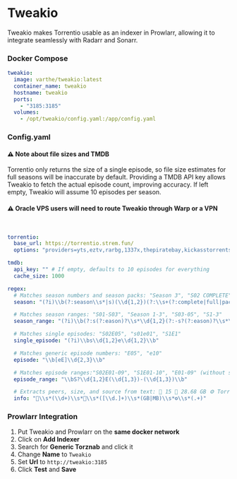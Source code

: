 # Tweakio

Tweakio makes Torrentio usable as an indexer in Prowlarr, allowing it to integrate seamlessly with Radarr and Sonarr.

### Docker Compose

```yaml
tweakio:
  image: varthe/tweakio:latest
  container_name: tweakio
  hostname: tweakio
  ports:
    - "3185:3185"
  volumes:
    - /opt/tweakio/config.yaml:/app/config.yaml
```

### Config.yaml

#### ⚠️ Note about file sizes and TMDB

Torrentio only returns the size of a single episode, so file size estimates for full seasons will be inaccurate by default. Providing a TMDB API key allows Tweakio to fetch the actual episode count, improving accuracy. If left empty, Tweakio will assume 10 episodes per season.

#### ⚠️ Oracle VPS users will need to route Tweakio through Warp or a VPN
<br />

```yaml
torrentio:
  base_url: https://torrentio.strem.fun/
  options: "providers=yts,eztv,rarbg,1337x,thepiratebay,kickasstorrents,torrentgalaxy,magnetdl,horriblesubs,nyaasi,tokyotosho,anidex|sort=qualitysize|qualityfilter=scr,cam"

tmdb:
  api_key: "" # If empty, defaults to 10 episodes for everything
  cache_size: 1000

regex:
  # Matches season numbers and season packs: "Season 3", "S02 COMPLETE", "Season 2 Pack", "S02.MULTi"
  season: "(?i)\\b(?:season\\s*|s)(\\d{1,2})(?:\\s+(?:complete|full|pack|multi)|\\.[a-z]+)?\\b"

  # Matches season ranges: "S01-S03", "Season 1-3", "S03-05", "S1-3"
  season_range: "(?i)\\b(?:s(?:eason)?\\s*\\d{1,2}(?:-s?(?:eason)?\\s*\\d{1,2})|s\\d{1,2}e\\d{1,2}-\\d{1,2})\\b"

  # Matches single episodes: "S02E05", "s01e01", "S1E1"
  single_episode: "(?i)\\bs\\d{1,2}e\\d{1,2}\\b"

  # Matches generic episode numbers: "E05", "e10"
  episode: "\\b[eE]\\d{2,3}\\b"

  # Matches episode ranges:"S02E01-09", "S1E01-10", "E01-09" (without season)
  episode_range: "\\bS?\\d{1,2}E(\\d{1,3})-(\\d{1,3})\\b"

  # Extracts peers, size, and source from text: 👤 15 💾 28.68 GB ⚙️ TorrentGalaxy.
  info: "👤\\s*(\\d+)\\s*💾\\s*([\\d.]+)\\s*(GB|MB)\\s*⚙️\\s*(.+)"
```

### Prowlarr Integration

1. Put Tweakio and Prowlarr on the **same docker network**
2. Click on **Add Indexer**
3. Search for **Generic Torznab** and click it
4. Change **Name** to `Tweakio`
5. Set **Url** to `http://tweakio:3185`
6. Click **Test** and **Save**
